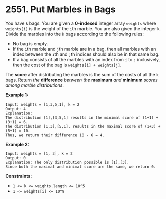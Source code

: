 # 2551. Put Marbles in Bags
You have `k` bags. You are given a **0-indexed** integer array `weights` where `weights[i]` is the weight of the `i`th marble. You are also given the integer `k`. Divide the marbles into the `k` bags according to the following rules:  
- No bag is empty.  
- If the `i`th marble and `j`th marble are in a bag, then all marbles with an index between the `i`th and `j`th indices should also be in that same bag.  
- If a bag consists of all the marbles with an index from `i` to `j` inclusively, then the cost of the bag is `weights[i] + weights[j]`.  

The **score** after distributing the marbles is the sum of the costs of all the `k` bags. Return *the* **difference** *between the* **maximum** *and* **minimum** *scores among marble distributions*.

**Example 1:**
```
Input: weights = [1,3,5,1], k = 2
Output: 4
Explanation: 
The distribution [1],[3,5,1] results in the minimal score of (1+1) + (3+1) = 6. 
The distribution [1,3],[5,1], results in the maximal score of (1+3) + (5+1) = 10. 
Thus, we return their difference 10 - 6 = 4.
```

**Example 2:**
```
Input: weights = [1, 3], k = 2
Output: 0
Explanation: The only distribution possible is [1],[3]. 
Since both the maximal and minimal score are the same, we return 0.
```

**Constraints:**
- `1 <= k <= weights.length <= 10^5`
- `1 <= weights[i] <= 10^9`
